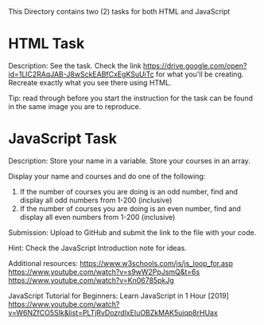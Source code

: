 This Directory contains two (2) tasks for both HTML and JavaScript

# HTML Task
Description:
See the task.
Check the link  https://drive.google.com/open?id=1LlC2RAqJAB-J8wSckEABfCxEgKSuUiTc 
for what you'll be creating. Recreate exactly what you see there using HTML.

Tip: read through before you start the instruction for the task can be found in the same image you are to reproduce.


# JavaScript Task 
Description:
Store your name in a variable. 
Store your courses in an array. 

Display your name and courses and do one of the following: 
1. If the number of courses you are doing is an odd number, find and display all odd numbers from 1-200 (inclusive)
2. If the number of courses you are doing is an even number, find and display all even numbers from 1-200 (inclusive)

Submission: 
Upload to GitHub and submit the link to the file with your code. 

Hint: Check the JavaScript Introduction note for ideas. 

Additional resources: 
https://www.w3schools.com/js/js_loop_for.asp
https://www.youtube.com/watch?v=s9wW2PpJsmQ&t=6s
https://www.youtube.com/watch?v=Kn06785pkJg

JavaScript Tutorial for Beginners: Learn JavaScript in 1 Hour [2019]
https://www.youtube.com/watch?v=W6NZfCO5SIk&list=PLTjRvDozrdlxEIuOBZkMAK5uiqp8rHUax


